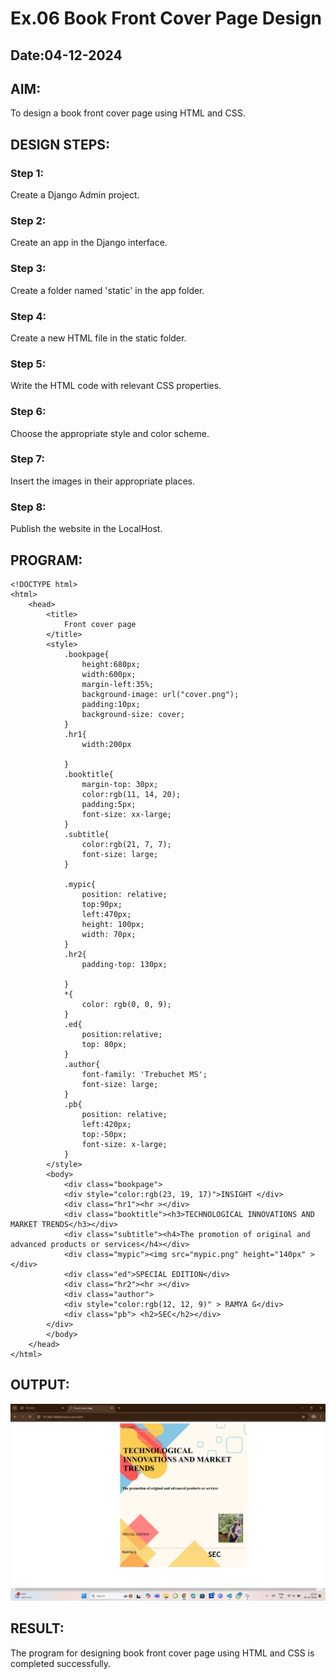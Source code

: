 # Ex.06 Book Front Cover Page Design
## Date:04-12-2024

## AIM:
To design a book front cover page using HTML and CSS.

## DESIGN STEPS:

### Step 1:
Create a Django Admin project.

### Step 2:
Create an app in the Django interface.

### Step 3:
Create a folder named 'static' in the app folder.

### Step 4:
Create a new HTML file in the static folder.

### Step 5:
Write the HTML code with relevant CSS properties.

### Step 6:
Choose the appropriate style and color scheme.

### Step 7:
Insert the images in their appropriate places.

### Step 8:
Publish the website in the LocalHost.

## PROGRAM:
```
<!DOCTYPE html>
<html>
    <head>
        <title>
            Front cover page
        </title>
        <style>
            .bookpage{
                height:680px;
                width:600px;
                margin-left:35%;
                background-image: url("cover.png");
                padding:10px;
                background-size: cover;
            }
            .hr1{
                width:200px

            }
            .booktitle{
                margin-top: 30px;
                color:rgb(11, 14, 20);
                padding:5px;
                font-size: xx-large;
            }
            .subtitle{
                color:rgb(21, 7, 7);
                font-size: large;
            }
            
            .mypic{
                position: relative;
                top:90px;
                left:470px;
                height: 100px;
                width: 70px;
            }
            .hr2{
                padding-top: 130px;
            
            }
            *{
                color: rgb(0, 0, 9);
            }
            .ed{
                position:relative;
                top: 80px;
            }
            .author{
                font-family: 'Trebuchet MS';
                font-size: large;
            }
            .pb{
                position: relative;
                left:420px;
                top:-50px;
                font-size: x-large;
            }
        </style>
        <body>
            <div class="bookpage">
            <div style="color:rgb(23, 19, 17)">INSIGHT </div>
            <div class="hr1"><hr ></div>
            <div class="booktitle"><h3>TECHNOLOGICAL INNOVATIONS AND MARKET TRENDS</h3></div>
            <div class="subtitle"><h4>The promotion of original and advanced products or services</h4></div>
            <div class="mypic"><img src="mypic.png" height="140px" ></div>
            <div class="ed">SPECIAL EDITION</div>
            <div class="hr2"><hr ></div>
            <div class="author">
            <div style="color:rgb(12, 12, 9)" > RAMYA G</div>
            <div class="pb"> <h2>SEC</h2></div>
        </div>
        </body>
    </head>
</html>
```

## OUTPUT:

![alt text](<cover output.png>)

## RESULT:
The program for designing book front cover page using HTML and CSS is completed successfully.
